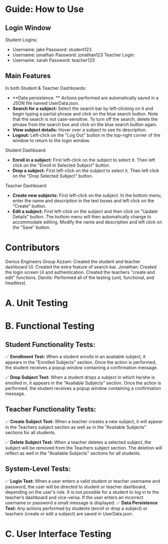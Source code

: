 # Guide: How to Use
## Login Window
Student Logins:
- Username: jake Password: student123
- Username: jonathan Password: jonathan123
Teacher Login:
- Username: sarah Password: teacher123


## Main Features 
In both Student & Teacher Dashboards:
- **Data persistence: ** Actions performed are automatically saved in a JSON file named UserData.json.
- **Search for a subject:** Select the search bar by left-clicking on it and begin typing a partial phrase and click on the blue search button. Note that the search is not case-sensitive. To turn off the search, delete the phrase from the search box and click on the blue search button again.
- **View subject details:** Hover over a subject to see its description.
- **Logout:** Left-click on the "Log Out" button in the top-right corner of the window to return to the login window.

Student Dashboard:
- **Enroll in a subject:** First left-click on the subject to select it. Then left click on the "Enroll in Selected Subject" button. 
- **Drop a subject:** First left-click on the subject to select it. Then left click on the "Drop Selected Subject" button. 

Teacher Dashboard:
- **Create new subjects:** First left-click on the subject. In the bottom menu, enter the name and description in the text boxes and left click on the "Create" button. 
- **Edit a subject:** First left-click on the subject and then click on "Update Details" button. The bottom menu will then automatically change to accommodate editing. Modify the name and description and left click on the "Save" button. 


 # Contributors 
Genius Engineers Group
Azzam: Created the student and teacher dashboard UI. Created the extra feature of search bar.
Jonathan: Created the login screen UI and authentication. Created the teachers "create and edit" functions.
Daniils: Performed all of the testing (unit, functional, and headless).



# A. Unit Testing

# B. Functional Testing
## Student Functionality Tests:
✅ **Enrollment Test:** When a student enrolls in an available subject, it appears in the "Enrolled Subjects" section. Once the action is performed, the student receives a popup window containing a confirmation message.

✅ **Drop Subject Test:** When a student drops a subject in which he/she is enrolled in, it appears in the "Available Subjects" section. Once the action is performed, the student receives a popup window containing a confirmation message.


## Teacher Functionality Tests:
✅ **Create Subject Test:** When a teacher creates a new subject, it will appear in the Teachers subject section as well as in the "Available Subjects" sections for all students.

✅ **Delete Subject Test:** When a teacher deletes a selected subject, the subject will be removed from the Teachers subject section. The deletion will reflect as well in the "Available Subjects" sections for all students.



## System-Level Tests:
✅ **Login Test:** When a user enters a valid student or teacher username and password, the user will be directed to student or teacher dashboard, depending on the user's role. It is not possible for a student to log in to the teacher’s dashboard and vice-versa. If the user enters an incorrect username or password a small message is displayed.
✅ **Data Persistence Test:** Any actions performed by students (enroll or drop a subject) or teachers (create or edit a subject) are saved in UserData.json.


# C. User Interface Testing

